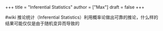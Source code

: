 +++
title = "Inferential Statistics"
author = ["Max"]
draft = false
+++

\#wiki
推论统计（Inferential Statistics）利用概率论做出可靠的推论，什么样的结果可能仅仅是由于随机变异而导致的
